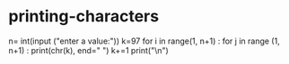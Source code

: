 # printing-characters
n= int(input ("enter a value:")) 
k=97
for i in range(1, n+1) :
   for j in range (1, n+1) :
          print(chr(k), end=" ") 
          k+=1
print("\n")
